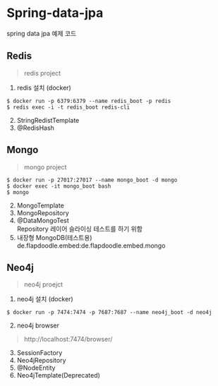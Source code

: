 # Spring-data-jpa
spring data jpa 예제 코드

## Redis
> redis project
1. redis 설치 (docker)
```
$ docker run -p 6379:6379 --name redis_boot -p redis
$ redis exec -i -t redis_boot redis-cli
```
2. StringRedistTemplate
3. @RedisHash
## Mongo
> mongo project
```
$ docker run -p 27017:27017 --name mongo_boot -d mongo
$ docker exec -it mongo_boot bash
$ mongo
```
2. MongoTemplate
3. MongoRepository
4. @DataMongoTest<br />
Repository 레이어 슬라이싱 테스트를 하기 위함
5. 내장형 MongoDB(테스트용)<br />
de.flapdoodle.embed:de.flapdoodle.embed.mongo
## Neo4j
> neo4j proejct
1. neo4j 설치 (docker)
```
$ docker run -p 7474:7474 -p 7687:7687 --name neo4j_boot -d neo4j
```
2. neo4j browser
> http://localhost:7474/browser/
3. SessionFactory
4. Neo4jRepository
4. @NodeEntity
5. Neo4jTemplate(Deprecated)

